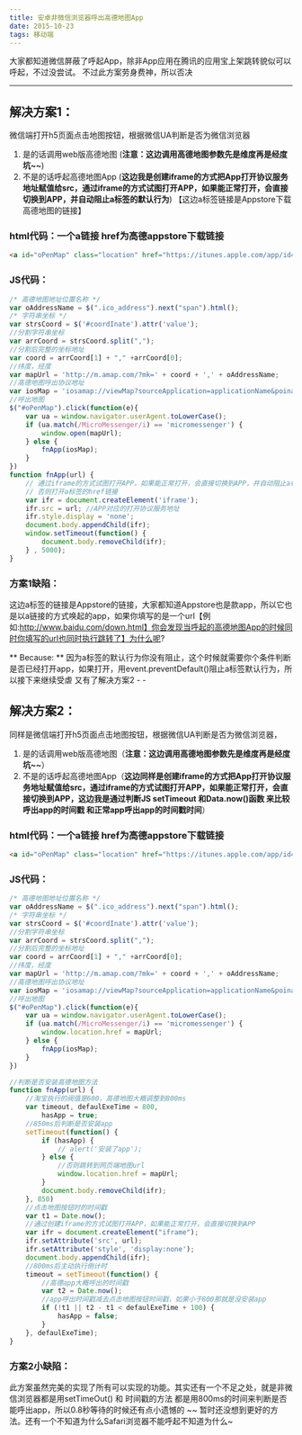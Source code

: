 ```yaml
---
title: 安卓非微信浏览器呼出高德地图App
date: 2015-10-23
tags: 移动端
---
```


大家都知道微信屏蔽了呼起App，除非App应用在腾讯的应用宝上架跳转貌似可以呼起，不过没尝试。
不过此方案劳身费神，所以否决

-----

## 解决方案1：
微信端打开h5页面点击地图按钮，根据微信UA判断是否为微信浏览器
1. 是的话调用web版高德地图  (**注意：这边调用高德地图参数先是维度再是经度 坑~~**)
2. 不是的话呼起高德地图App (**这边我是创建iframe的方式把App打开协议服务地址赋值给src，通过iframe的方式试图打开APP，如果能正常打开，会直接切换到APP，并自动阻止a标签的默认行为**) 【这边a标签链接是Appstore下载高德地图的链接】

### html代码：一个a链接 href为高德appstore下载链接
```html
<a id="oPenMap" class="location" href="https://itunes.apple.com/app/id461703208?spm=0.0.0.0.6cS3kh&ls=1&mt=8"></a>
```
<!-- more -->
### JS代码：
```js
/* 高德地图地址位置名称 */
var oAddressName = $(".ico_address").next("span").html();
/* 字符串坐标 */
var strsCoord = $('#coordInate').attr('value');
//分割字符串坐标
var arrCoord = strsCoord.split(",");
//分割后完整的坐标地址
var coord = arrCoord[1] + "," +arrCoord[0];
//纬度，经度
var mapUrl = 'http://m.amap.com/?mk=' + coord + ',' + oAddressName;
//高德地图呼出协议地址
var iosMap = 'iosamap://viewMap?sourceApplication=applicationName&poiname='+oAddressName+'&lat='+arrCoord[1]+'&lon='+arrCoord[0]+'&dev=1';
//呼出地图
$("#oPenMap").click(function(e){
    var ua = window.navigator.userAgent.toLowerCase();
    if (ua.match(/MicroMessenger/i) == 'micromessenger') {
        window.open(mapUrl);
    } else {
        fnApp(iosMap);
    }
})
function fnApp(url) {
    // 通过iframe的方式试图打开APP，如果能正常打开，会直接切换到APP，并自动阻止a标签的默认行为
    // 否则打开a标签的href链接
    var ifr = document.createElement('iframe');
    ifr.src = url; //APP对应的打开协议服务地址
    ifr.style.display = 'none';
    document.body.appendChild(ifr);
    window.setTimeout(function() {
        document.body.removeChild(ifr);
    } , 5000);
}
```
### 方案1缺陷：
这边a标签的链接是Appstore的链接，大家都知道Appstore也是款app，所以它也是以a链接的方式唤起的app，如果你填写的是一个url【例如:http://www.baidu.com/down.html】你会发现当呼起的高德地图App的时候同时你填写的url也同时执行跳转了】为什么呢?

 ** Because: ** 因为a标签的默认行为你没有阻止，这个时候就需要你个条件判断是否已经打开app，如果打开，用event.preventDefault()阻止a标签默认行为，所以接下来继续受虐 又有了解决方案2 - -

 ## 解决方案2：
 同样是微信端打开h5页面点击地图按钮，根据微信UA判断是否为微信浏览器，
 1. 是的话调用web版高德地图（**注意：这边调用高德地图参数先是维度再是经度 坑~~**）
 2. 不是的话呼起高德地图App（**这边同样是创建iframe的方式把App打开协议服务地址赋值给src，通过iframe的方式试图打开APP，如果能正常打开，会直接切换到APP，这边我是通过判断JS setTimeout 和Data.now()函数 来比较呼出app的时间戳 和正常app呼出app的时间戳时间**）

### html代码：一个a链接 href为高德appstore下载链接
```html
<a id="oPenMap" class="location" href="https://itunes.apple.com/app/id461703208?spm=0.0.0.0.6cS3kh&ls=1&mt=8"></a>
```
### JS代码：
```js
/* 高德地图地址位置名称 */
var oAddressName = $(".ico_address").next("span").html();
/* 字符串坐标 */
var strsCoord = $('#coordInate').attr('value');
//分割字符串坐标
var arrCoord = strsCoord.split(",");
//分割后完整的坐标地址
var coord = arrCoord[1] + "," +arrCoord[0];
//纬度，经度
var mapUrl = 'http://m.amap.com/?mk=' + coord + ',' + oAddressName;
//高德地图呼出协议地址
var iosMap = 'iosamap://viewMap?sourceApplication=applicationName&poiname='+oAddressName+'&lat='+arrCoord[1]+'&lon='+arrCoord[0]+'&dev=1';
//呼出地图
$("#oPenMap").click(function(e){
    var ua = window.navigator.userAgent.toLowerCase();
    if (ua.match(/MicroMessenger/i) == 'micromessenger') {
        window.location.href = mapUrl;
    } else {
        fnApp(iosMap);
    }
})

//判断是否安装高德地图方法
function fnApp(url) {
    //淘宝执行的阀值是600，高德地图大概调整到800ms
    var timeout, defaulExeTime = 800,
        hasApp = true;
    //850ms后判断是否安装app
    setTimeout(function() {
        if (hasApp) {
            // alert('安装了app');
        } else {
            //否则跳转到网页端地图url
            window.location.href = mapUrl;
        }
        document.body.removeChild(ifr);
    }, 850)
    //点击地图按钮时的时间戳
    var t1 = Date.now();
    //通过创建iframe的方式试图打开APP，如果能正常打开，会直接切换到APP
    var ifr = document.createElement("iframe");
    ifr.setAttribute('src', url);
    ifr.setAttribute('style', 'display:none');
    document.body.appendChild(ifr);
    //800ms后主动执行倒计时
    timeout = setTimeout(function() {
        //高德app大概呼出的时间戳
        var t2 = Date.now();
        //app呼出时间戳减去点击地图按钮时间戳，如果小于800那就是没安装app
        if (!t1 || t2 - t1 < defaulExeTime + 100) {
            hasApp = false;
        }
    }, defaulExeTime);
}
```
### 方案2小缺陷：
此方案虽然完美的实现了所有可以实现的功能。其实还有一个不足之处，就是非微信浏览器都是用setTimeOut() 和 时间戳的方法 都是用800ms的时间来判断是否能呼出app，所以0.8秒等待的时候还有点小遗憾的 ~~ 暂时还没想到更好的方法。还有一个不知道为什么Safari浏览器不能呼起不知道为什么~


